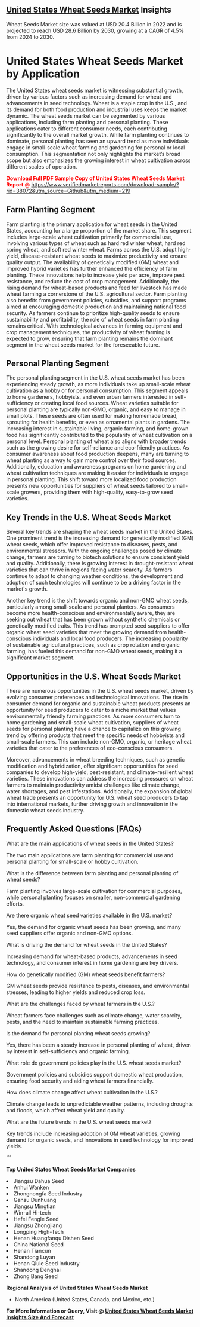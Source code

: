 <h2><a href="https://www.verifiedmarketreports.com/download-sample/?rid=38072&amp;utm_source=Github&amp;utm_medium=219" target="_blank">United States Wheat Seeds Market</a> Insights</h2><p>Wheat Seeds Market size was valued at USD 20.4 Billion in 2022 and is projected to reach USD 28.6 Billion by 2030, growing at a CAGR of 4.5% from 2024 to 2030.</p><p> <h1>United States Wheat Seeds Market by Application</h1> <p>The United States wheat seeds market is witnessing substantial growth, driven by various factors such as increasing demand for wheat and advancements in seed technology. Wheat is a staple crop in the U.S., and its demand for both food production and industrial uses keeps the market dynamic. The wheat seeds market can be segmented by various applications, including farm planting and personal planting. These applications cater to different consumer needs, each contributing significantly to the overall market growth. While farm planting continues to dominate, personal planting has seen an upward trend as more individuals engage in small-scale wheat farming and gardening for personal or local consumption. This segmentation not only highlights the market’s broad scope but also emphasizes the growing interest in wheat cultivation across different scales of operation. <p><span class=""><span style="color: #ff0000;"><strong>Download Full PDF Sample Copy of United States Wheat Seeds Market Report</strong> @ </span><a href="https://www.verifiedmarketreports.com/download-sample/?rid=38072&amp;utm_source=Github&amp;utm_medium=219" target="_blank">https://www.verifiedmarketreports.com/download-sample/?rid=38072&amp;utm_source=Github&amp;utm_medium=219</a></span></p></p> <h2>Farm Planting Segment</h2> <p>Farm planting is the primary application for wheat seeds in the United States, accounting for a large proportion of the market share. This segment includes large-scale wheat cultivation primarily for commercial use, involving various types of wheat such as hard red winter wheat, hard red spring wheat, and soft red winter wheat. Farms across the U.S. adopt high-yield, disease-resistant wheat seeds to maximize productivity and ensure quality output. The availability of genetically modified (GM) wheat and improved hybrid varieties has further enhanced the efficiency of farm planting. These innovations help to increase yield per acre, improve pest resistance, and reduce the cost of crop management. Additionally, the rising demand for wheat-based products and feed for livestock has made wheat farming a cornerstone of the U.S. agricultural sector. Farm planting also benefits from government policies, subsidies, and support programs aimed at encouraging domestic production and maintaining national food security. As farmers continue to prioritize high-quality seeds to ensure sustainability and profitability, the role of wheat seeds in farm planting remains critical. With technological advances in farming equipment and crop management techniques, the productivity of wheat farming is expected to grow, ensuring that farm planting remains the dominant segment in the wheat seeds market for the foreseeable future.</p> <h2>Personal Planting Segment</h2> <p>The personal planting segment in the U.S. wheat seeds market has been experiencing steady growth, as more individuals take up small-scale wheat cultivation as a hobby or for personal consumption. This segment appeals to home gardeners, hobbyists, and even urban farmers interested in self-sufficiency or creating local food sources. Wheat varieties suitable for personal planting are typically non-GMO, organic, and easy to manage in small plots. These seeds are often used for making homemade bread, sprouting for health benefits, or even as ornamental plants in gardens. The increasing interest in sustainable living, organic farming, and home-grown food has significantly contributed to the popularity of wheat cultivation on a personal level. Personal planting of wheat also aligns with broader trends such as the growing desire for self-reliance and eco-friendly practices. As consumer awareness about food production deepens, many are turning to wheat planting as a way to gain more control over their food sources. Additionally, education and awareness programs on home gardening and wheat cultivation techniques are making it easier for individuals to engage in personal planting. This shift toward more localized food production presents new opportunities for suppliers of wheat seeds tailored to small-scale growers, providing them with high-quality, easy-to-grow seed varieties.</p> <h2>Key Trends in the U.S. Wheat Seeds Market</h2> <p>Several key trends are shaping the wheat seeds market in the United States. One prominent trend is the increasing demand for genetically modified (GM) wheat seeds, which offer improved resistance to diseases, pests, and environmental stressors. With the ongoing challenges posed by climate change, farmers are turning to biotech solutions to ensure consistent yield and quality. Additionally, there is growing interest in drought-resistant wheat varieties that can thrive in regions facing water scarcity. As farmers continue to adapt to changing weather conditions, the development and adoption of such technologies will continue to be a driving factor in the market's growth.</p> <p>Another key trend is the shift towards organic and non-GMO wheat seeds, particularly among small-scale and personal planters. As consumers become more health-conscious and environmentally aware, they are seeking out wheat that has been grown without synthetic chemicals or genetically modified traits. This trend has prompted seed suppliers to offer organic wheat seed varieties that meet the growing demand from health-conscious individuals and local food producers. The increasing popularity of sustainable agricultural practices, such as crop rotation and organic farming, has fueled this demand for non-GMO wheat seeds, making it a significant market segment.</p> <h2>Opportunities in the U.S. Wheat Seeds Market</h2> <p>There are numerous opportunities in the U.S. wheat seeds market, driven by evolving consumer preferences and technological innovations. The rise in consumer demand for organic and sustainable wheat products presents an opportunity for seed producers to cater to a niche market that values environmentally friendly farming practices. As more consumers turn to home gardening and small-scale wheat cultivation, suppliers of wheat seeds for personal planting have a chance to capitalize on this growing trend by offering products that meet the specific needs of hobbyists and small-scale farmers. This can include non-GMO, organic, or heritage wheat varieties that cater to the preferences of eco-conscious consumers.</p> <p>Moreover, advancements in wheat breeding techniques, such as genetic modification and hybridization, offer significant opportunities for seed companies to develop high-yield, pest-resistant, and climate-resilient wheat varieties. These innovations can address the increasing pressures on wheat farmers to maintain productivity amidst challenges like climate change, water shortages, and pest infestations. Additionally, the expansion of global wheat trade presents an opportunity for U.S. wheat seed producers to tap into international markets, further driving growth and innovation in the domestic wheat seeds industry.</p> <h2>Frequently Asked Questions (FAQs)</h2> <p>What are the main applications of wheat seeds in the United States?</p> <p>The two main applications are farm planting for commercial use and personal planting for small-scale or hobby cultivation.</p> <p>What is the difference between farm planting and personal planting of wheat seeds?</p> <p>Farm planting involves large-scale cultivation for commercial purposes, while personal planting focuses on smaller, non-commercial gardening efforts.</p> <p>Are there organic wheat seed varieties available in the U.S. market?</p> <p>Yes, the demand for organic wheat seeds has been growing, and many seed suppliers offer organic and non-GMO options.</p> <p>What is driving the demand for wheat seeds in the United States?</p> <p>Increasing demand for wheat-based products, advancements in seed technology, and consumer interest in home gardening are key drivers.</p> <p>How do genetically modified (GM) wheat seeds benefit farmers?</p> <p>GM wheat seeds provide resistance to pests, diseases, and environmental stresses, leading to higher yields and reduced crop loss.</p> <p>What are the challenges faced by wheat farmers in the U.S.?</p> <p>Wheat farmers face challenges such as climate change, water scarcity, pests, and the need to maintain sustainable farming practices.</p> <p>Is the demand for personal planting wheat seeds growing?</p> <p>Yes, there has been a steady increase in personal planting of wheat, driven by interest in self-sufficiency and organic farming.</p> <p>What role do government policies play in the U.S. wheat seeds market?</p> <p>Government policies and subsidies support domestic wheat production, ensuring food security and aiding wheat farmers financially.</p> <p>How does climate change affect wheat cultivation in the U.S.?</p> <p>Climate change leads to unpredictable weather patterns, including droughts and floods, which affect wheat yield and quality.</p> <p>What are the future trends in the U.S. wheat seeds market?</p> <p>Key trends include increasing adoption of GM wheat varieties, growing demand for organic seeds, and innovations in seed technology for improved yields.</p> ```</p><p><strong>Top United States Wheat Seeds Market Companies</strong></p><div data-test-id=""><p><li>Jiangsu Dahua Seed</li><li> Anhui Wanken</li><li> Zhongnongfa Seed Industry</li><li> Gansu Dunhuang</li><li> Jiangsu Mingtian</li><li> Win-all Hi-tech</li><li> Hefei Fengle Seed</li><li> Jiangsu Zhongjiang</li><li> Longping High-Tech</li><li> Henan Huangfanqu Dishen Seed</li><li> China National Seed</li><li> Henan Tiancun</li><li> Shandong Luyan</li><li> Henan Qiule Seed Industry</li><li> Shandong Denghai</li><li> Zhong Bang Seed</li></p><div><strong>Regional Analysis of&nbsp;United States Wheat Seeds Market</strong></div><ul><li dir="ltr"><p dir="ltr">North America&nbsp;(United States, Canada, and Mexico, etc.)</p></li></ul><p><strong>For More Information or Query, Visit @&nbsp;</strong><strong><a href="https://www.verifiedmarketreports.com/product/global-wheat-seeds-market-2019-by-manufacturers-regions-type-and-application-forecast-to-2024/?utm_source=Github&amp;utm_medium=219" target="_blank">United States Wheat Seeds Market Insights Size And Forecast</a></strong></p></div>
